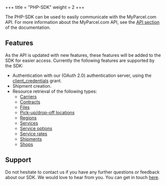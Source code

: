 +++
title = "PHP-SDK"
weight = 2
+++

The PHP-SDK can be used to easily communicate with the MyParcel.com API. For more information about the MyParcel.com API, see the [API section](/api) of the documentation.

## Features
As the API is updated with new features, these features will be added to the SDK for easier access. Currently the following features are supported by the SDK:

- Authentication with our (OAuth 2.0) authentication server, using the [client_credentials](https://tools.ietf.org/html/rfc6749#section-4.4) grant.
- Shipment creation.
- Resource retrieval of the following types:
  - [Carriers](/api/resources/carriers)
  - [Contracts](/api/resources/contracts)
  - [Files](/api/resources/files)
  - [Pick-up/drop-off locations](/api/resources/pickup-dropoff-locations)
  - [Regions](/api/resources/regions)
  - [Services](/api/resources/services)
  - [Service options](/api/resources/service-options)
  - [Service rates](/api/resources/service-rates)
  - [Shipments](/api/resources/shipments)
  - [Shops](/api/resources/shops)

## Support
Do not hesitate to contact us if you have any further questions or feedback about our SDK. We would love to hear from you. You can get in touch [here](https://myparcel.com/contact).
